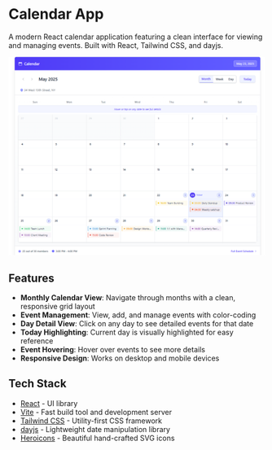 # Calendar App

A modern React calendar application featuring a clean interface for viewing and managing events. Built with React, Tailwind CSS, and dayjs.

![Calendar App Screenshot](/public/image.png)

## Features


- **Monthly Calendar View**: Navigate through months with a clean, responsive grid layout
- **Event Management**: View, add, and manage events with color-coding
- **Day Detail View**: Click on any day to see detailed events for that date
- **Today Highlighting**: Current day is visually highlighted for easy reference
- **Event Hovering**: Hover over events to see more details
- **Responsive Design**: Works on desktop and mobile devices

## Tech Stack

- [React](https://reactjs.org/) - UI library
- [Vite](https://vitejs.dev/) - Fast build tool and development server
- [Tailwind CSS](https://tailwindcss.com/) - Utility-first CSS framework
- [dayjs](https://day.js.org/) - Lightweight date manipulation library
- [Heroicons](https://heroicons.com/) - Beautiful hand-crafted SVG icons
